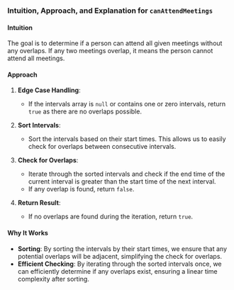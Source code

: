 ### Intuition, Approach, and Explanation for `canAttendMeetings`

#### Intuition
The goal is to determine if a person can attend all given meetings without any overlaps. If any two meetings overlap, it means the person cannot attend all meetings.

#### Approach
1. **Edge Case Handling**:
    - If the intervals array is `null` or contains one or zero intervals, return `true` as there are no overlaps possible.

2. **Sort Intervals**:
    - Sort the intervals based on their start times. This allows us to easily check for overlaps between consecutive intervals.

3. **Check for Overlaps**:
    - Iterate through the sorted intervals and check if the end time of the current interval is greater than the start time of the next interval.
    - If any overlap is found, return `false`.

4. **Return Result**:
    - If no overlaps are found during the iteration, return `true`.

#### Why It Works
- **Sorting**: By sorting the intervals by their start times, we ensure that any potential overlaps will be adjacent, simplifying the check for overlaps.
- **Efficient Checking**: By iterating through the sorted intervals once, we can efficiently determine if any overlaps exist, ensuring a linear time complexity after sorting.
